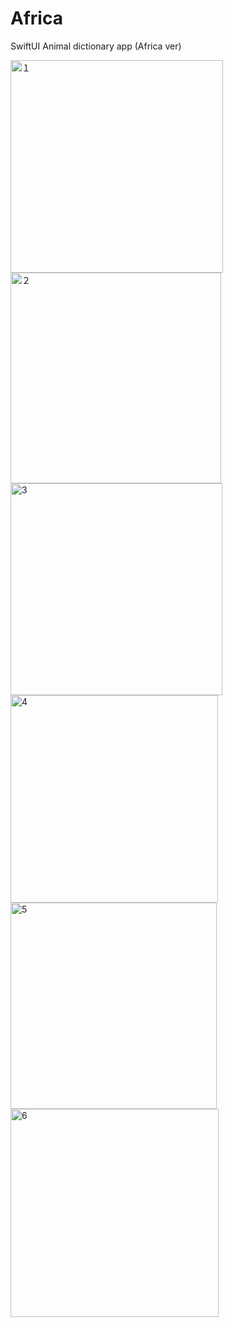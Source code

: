 # Africa
SwiftUI Animal dictionary app (Africa ver)


<p>
  <img width="340" alt="１" src="https://user-images.githubusercontent.com/64409793/190223263-611ee16f-7fbd-4519-8921-ec1750b7e5c6.png">

<img width="337" alt="２" src="https://user-images.githubusercontent.com/64409793/190223282-318fc3c9-d6eb-4107-bb5e-39f2f7830758.png">

<img width="339" alt="3" src="https://user-images.githubusercontent.com/64409793/190223291-04ad1d3b-9a30-4e6f-8d8a-13d0348ca22a.png">

  <img width="332" alt="4" src="https://user-images.githubusercontent.com/64409793/190223305-98fa4be3-ceac-4fe1-a735-71cf6dbf9aa3.png">

  <img width="330" alt="5" src="https://user-images.githubusercontent.com/64409793/190223315-cc8bc63a-e00b-450a-abde-ccdfb79cd203.png">

  <img width="333" alt="6" src="https://user-images.githubusercontent.com/64409793/190223324-58c03bbc-635e-4339-b327-041de4f55fd2.png">

</p>
